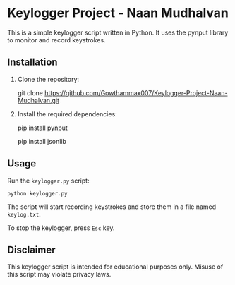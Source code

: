 # Keylogger Project - Naan Mudhalvan

This is a simple keylogger script written in Python. It uses the pynput library to monitor and record keystrokes.

## Installation
1. Clone the repository:
   
   git clone https://github.com/Gowthammax007/Keylogger-Project-Naan-Mudhalvan.git

3. Install the required dependencies:

   pip install pynput
   
   pip install jsonlib

## Usage

Run the `keylogger.py` script:
    
    python keylogger.py
  
The script will start recording keystrokes and store them in a file named `keylog.txt`.

To stop the keylogger, press `Esc` key.

## Disclaimer

This keylogger script is intended for educational purposes only. Misuse of this script may violate privacy laws.



   




